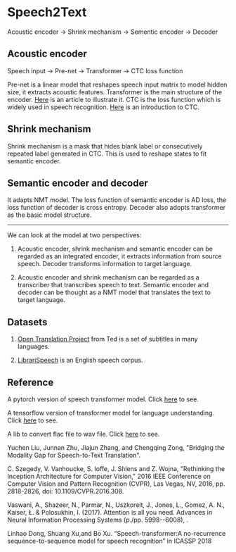 # Speech2Text

Acoustic encoder -> Shrink mechanism -> Sementic encoder -> Decoder

## Acoustic encoder

Speech input -> Pre-net -> Transformer -> CTC loss function

Pre-net is a linear model that reshapes speech input matrix to model hidden size, it extracts acoustic features.
Transformer is the main structure of the encoder. [Here](http://jalammar.github.io/illustrated-transformer/) is an article to illustrate it.
CTC is the loss function which is widely used in speech recognition. [Here](https://distill.pub/2017/ctc/) is an introduction to CTC.

## Shrink mechanism
Shrink mechanism is a mask that hides blank label or consecutively repeated label generated in CTC. This is used to reshape states to fit semantic encoder.

## Semantic encoder and decoder

It adapts NMT model. The loss function of semantic encoder is AD loss, the loss function of decoder is cross entropy. Decoder also adopts transformer as the basic model structure.

---
We can look at the model at two perspectives:
1. Acoustic encoder, shrink mechanism and semantic encoder can be regarded as an integrated encoder, it extracts information from source speech. Decoder transforms information to target language.

2. Acoustic encoder and shrink mechanism can be regarded as a transcriber that transcribes speech to text. Semantic encoder and decoder can be thought as a NMT model that translates the text to target language.

## Datasets
1. [Open Translation Project](https://www.ted.com/participate/translate) from Ted is a set of subtitles in many languages.

2. [LibrariSpeech](http://www.openslr.org/12/) is an English speech corpus.

## Reference
A pytorch version of speech transformer model. Click [here](https://github.com/kaituoxu/Speech-Transformer) to see.

A tensorflow version of transformer model for language understanding. Click [here](https://www.tensorflow.org/tutorials/text/transformer) to see.

A lib to convert flac file to wav file. Click [here](http://magento4newbies.blogspot.com/2014/11/converting-wav-files-to-flac-with.html) to see.

Yuchen Liu, Junnan Zhu, Jiajun Zhang, and Chengqing Zong, "Bridging the Modality Gap for Speech-to-Text Translation".

C. Szegedy, V. Vanhoucke, S. Ioffe, J. Shlens and Z. Wojna, "Rethinking the Inception Architecture for Computer Vision," 2016 IEEE Conference on Computer Vision and Pattern Recognition (CVPR), Las Vegas, NV, 2016, pp. 2818-2826, doi: 10.1109/CVPR.2016.308.

Vaswani, A., Shazeer, N., Parmar, N., Uszkoreit, J., Jones, L., Gomez, A. N., Kaiser, Ł. & Polosukhin, I. (2017). Attention is all you need. Advances in Neural Information Processing Systems (p./pp. 5998--6008), .

Linhao Dong, Shuang Xu,and Bo Xu. “Speech-transformer:A no-recurrence sequence-to-sequence model for speech recognition” in ICASSP 2018



